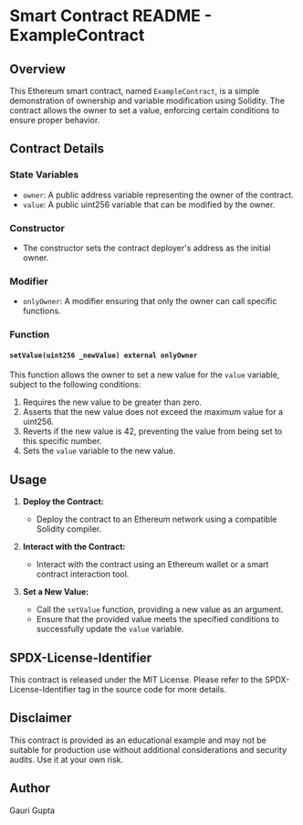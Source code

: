 # Smart Contract README - ExampleContract

## Overview

This Ethereum smart contract, named `ExampleContract`, is a simple demonstration of ownership and variable modification using Solidity. The contract allows the owner to set a value, enforcing certain conditions to ensure proper behavior.

## Contract Details

### State Variables

- `owner`: A public address variable representing the owner of the contract.
- `value`: A public uint256 variable that can be modified by the owner.

### Constructor

- The constructor sets the contract deployer's address as the initial owner.

### Modifier

- `onlyOwner`: A modifier ensuring that only the owner can call specific functions.

### Function

#### `setValue(uint256 _newValue) external onlyOwner`

This function allows the owner to set a new value for the `value` variable, subject to the following conditions:

1. Requires the new value to be greater than zero.
2. Asserts that the new value does not exceed the maximum value for a uint256.
3. Reverts if the new value is 42, preventing the value from being set to this specific number.
4. Sets the `value` variable to the new value.

## Usage

1. **Deploy the Contract:**
   - Deploy the contract to an Ethereum network using a compatible Solidity compiler.

2. **Interact with the Contract:**
   - Interact with the contract using an Ethereum wallet or a smart contract interaction tool.

3. **Set a New Value:**
   - Call the `setValue` function, providing a new value as an argument.
   - Ensure that the provided value meets the specified conditions to successfully update the `value` variable.

## SPDX-License-Identifier

This contract is released under the MIT License. Please refer to the SPDX-License-Identifier tag in the source code for more details.

## Disclaimer

This contract is provided as an educational example and may not be suitable for production use without additional considerations and security audits. Use it at your own risk.

## Author

Gauri Gupta
